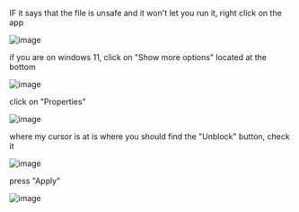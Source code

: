 IF it says that the file is unsafe and it won't let you run it, right click on the app 

![image](https://github.com/user-attachments/assets/492129cf-ecf6-4f50-b81c-bbc3b9e92d45)






if you are on windows 11, click on "Show more options" located at the bottom

![image](https://github.com/user-attachments/assets/03cef546-b901-460f-8a01-87bbb85c02f7)






click on "Properties" 

![image](https://github.com/user-attachments/assets/50eec480-04a2-4401-a2b6-8d6a634341c3)






where my cursor is at is where you should find the "Unblock" button, check it 

![image](https://github.com/user-attachments/assets/6034f21b-3987-4549-9271-25ab545573e7)





 
press "Apply"

![image](https://github.com/user-attachments/assets/c2ac59e0-f928-436f-9190-62f704c0b348)
